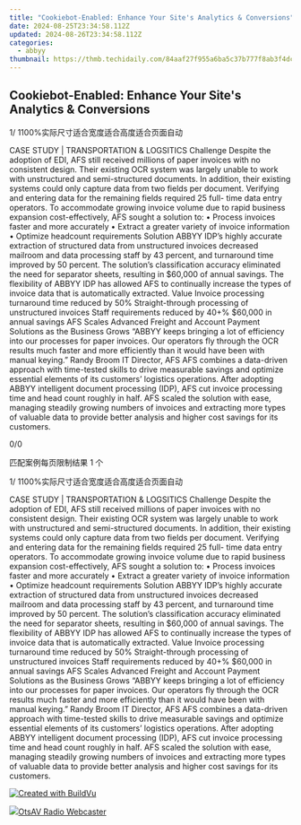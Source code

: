 ```yaml
---
title: "Cookiebot-Enabled: Enhance Your Site's Analytics & Conversions"
date: 2024-08-25T23:34:58.112Z
updated: 2024-08-26T23:34:58.112Z
categories:
  - abbyy
thumbnail: https://thmb.techidaily.com/84aaf27f955a6ba5c37b777f8ab3f4dc75b3cebc10a8c5dcc535bfa16bc60ba0.jpg
---
```


## Cookiebot-Enabled: Enhance Your Site's Analytics & Conversions

1/ 1100%实际尺寸适合宽度适合高度适合页面自动

CASE STUDY | TRANSPORTATION & LOGSITICS Challenge Despite the adoption of EDI, AFS still received millions of paper invoices with no consistent design. Their existing OCR system was largely unable to work with unstructured and semi-structured documents. In addition, their existing systems could only capture data from two fields per document. Verifying and entering data for the remaining fields required 25 full- time data entry operators. To accommodate growing invoice volume due to rapid business expansion cost-effectively, AFS sought a solution to: • Process invoices faster and more accurately • Extract a greater variety of invoice information • Optimize headcount requirements Solution ABBYY IDP’s highly accurate extraction of structured data from unstructured invoices decreased mailroom and data processing staff by 43 percent, and turnaround time improved by 50 percent. The solution’s classification accuracy eliminated the need for separator sheets, resulting in $60,000 of annual savings. The flexibility of ABBYY IDP has allowed AFS to continually increase the types of invoice data that is automatically extracted. Value Invoice processing turnaround time reduced by 50% Straight-through processing of unstructured invoices Staff requirements reduced by 40+% $60,000 in annual savings AFS Scales Advanced Freight and Account Payment Solutions as the Business Grows “ABBYY keeps bringing a lot of efficiency into our processes for paper invoices. Our operators fly through the OCR results much faster and more efficiently than it would have been with manual keying.” Randy Broom IT Director, AFS AFS combines a data-driven approach with time-tested skills to drive measurable savings and optimize essential elements of its customers’ logistics operations. After adopting ABBYY intelligent document processing (IDP), AFS cut invoice processing time and head count roughly in half. AFS scaled the solution with ease, managing steadily growing numbers of invoices and extracting more types of valuable data to provide better analysis and higher cost savings for its customers. 



0/0

匹配案例每页限制结果 1 个

1/ 1100%实际尺寸适合宽度适合高度适合页面自动

CASE STUDY | TRANSPORTATION & LOGSITICS Challenge Despite the adoption of EDI, AFS still received millions of paper invoices with no consistent design. Their existing OCR system was largely unable to work with unstructured and semi-structured documents. In addition, their existing systems could only capture data from two fields per document. Verifying and entering data for the remaining fields required 25 full- time data entry operators. To accommodate growing invoice volume due to rapid business expansion cost-effectively, AFS sought a solution to: • Process invoices faster and more accurately • Extract a greater variety of invoice information • Optimize headcount requirements Solution ABBYY IDP’s highly accurate extraction of structured data from unstructured invoices decreased mailroom and data processing staff by 43 percent, and turnaround time improved by 50 percent. The solution’s classification accuracy eliminated the need for separator sheets, resulting in $60,000 of annual savings. The flexibility of ABBYY IDP has allowed AFS to continually increase the types of invoice data that is automatically extracted. Value Invoice processing turnaround time reduced by 50% Straight-through processing of unstructured invoices Staff requirements reduced by 40+% $60,000 in annual savings AFS Scales Advanced Freight and Account Payment Solutions as the Business Grows “ABBYY keeps bringing a lot of efficiency into our processes for paper invoices. Our operators fly through the OCR results much faster and more efficiently than it would have been with manual keying.” Randy Broom IT Director, AFS AFS combines a data-driven approach with time-tested skills to drive measurable savings and optimize essential elements of its customers’ logistics operations. After adopting ABBYY intelligent document processing (IDP), AFS cut invoice processing time and head count roughly in half. AFS scaled the solution with ease, managing steadily growing numbers of invoices and extracting more types of valuable data to provide better analysis and higher cost savings for its customers. 

[![Created with BuildVu](https://www.abbyy.com/buildvu-logo.png)](https://www.idrsolutions.com/online-pdf-to-html-converter)



<ins class="adsbygoogle"
     style="display:block"
     data-ad-format="autorelaxed"
     data-ad-client="ca-pub-7571918770474297"
     data-ad-slot="1223367746"></ins>



<ins class="adsbygoogle"
     style="display:block"
     data-ad-client="ca-pub-7571918770474297"
     data-ad-slot="8358498916"
     data-ad-format="auto"
     data-full-width-responsive="true"></ins>

<!-- affiliate ads begin -->
<a href="https://otszone.ots7.com/order/checkout.php?PRODS=4713322&QTY=1&AFFILIATE=108875&CART=1"><img src="https://green.ots7.com/screenshots/OtsAV/OtsAVRadio1.90-300x188.jpg" border="0">OtsAV Radio Webcaster</a>
<!-- affiliate ads end -->

